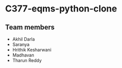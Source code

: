 # C377-eqms-python-clone

## Team members
- Akhil Darla
- Saranya
- Hrithik Kesharwani
- Madhavan
- Tharun Reddy
